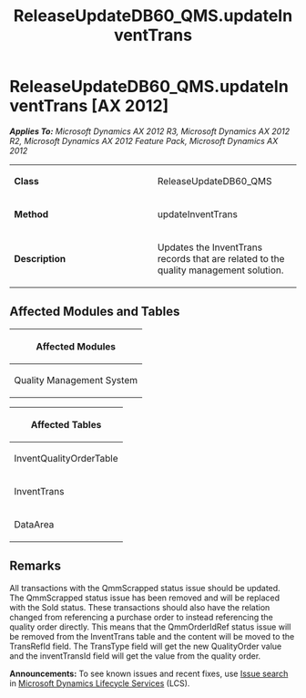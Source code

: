 ﻿---
title: ReleaseUpdateDB60_QMS.updateInventTrans
TOCTitle: ReleaseUpdateDB60_QMS.updateInventTrans
ms:assetid: 36adff36-02f5-bb70-c8cb-93fa5195907a
ms:mtpsurl: https://msdn.microsoft.com/en-us/library/JJ685171(v=AX.60)
ms:contentKeyID: 49707625
ms.date: 05/18/2015
mtps_version: v=AX.60
---

# ReleaseUpdateDB60\_QMS.updateInventTrans [AX 2012]


_**Applies To:** Microsoft Dynamics AX 2012 R3, Microsoft Dynamics AX 2012 R2, Microsoft Dynamics AX 2012 Feature Pack, Microsoft Dynamics AX 2012_

<table>
<colgroup>
<col style="width: 50%" />
<col style="width: 50%" />
</colgroup>
<tbody>
<tr class="odd">
<td><p><strong>Class</strong></p></td>
<td><p>ReleaseUpdateDB60_QMS</p></td>
</tr>
<tr class="even">
<td><p><strong>Method</strong></p></td>
<td><p>updateInventTrans</p></td>
</tr>
<tr class="odd">
<td><p><strong>Description</strong></p></td>
<td><p>Updates the InventTrans records that are related to the quality management solution.</p></td>
</tr>
</tbody>
</table>


## Affected Modules and Tables

<table>
<colgroup>
<col style="width: 100%" />
</colgroup>
<thead>
<tr class="header">
<th><p>Affected Modules</p></th>
</tr>
</thead>
<tbody>
<tr class="odd">
<td><p>Quality Management System</p></td>
</tr>
</tbody>
</table>


<table>
<colgroup>
<col style="width: 100%" />
</colgroup>
<thead>
<tr class="header">
<th><p>Affected Tables</p></th>
</tr>
</thead>
<tbody>
<tr class="odd">
<td><p>InventQualityOrderTable</p></td>
</tr>
<tr class="even">
<td><p>InventTrans</p></td>
</tr>
<tr class="odd">
<td><p>DataArea</p></td>
</tr>
</tbody>
</table>


## Remarks

All transactions with the QmmScrapped status issue should be updated. The QmmScrapped status issue has been removed and will be replaced with the Sold status. These transactions should also have the relation changed from referencing a purchase order to instead referencing the quality order directly. This means that the QmmOrderIdRef status issue will be removed from the InventTrans table and the content will be moved to the TransRefId field. The TransType field will get the new QualityOrder value and the inventTransId field will get the value from the quality order.

  
**Announcements:** To see known issues and recent fixes, use [Issue search](http://go.microsoft.com/fwlink/?linkid=389258) in [Microsoft Dynamics Lifecycle Services](http://go.microsoft.com/fwlink/?linkid=306505) (LCS).

